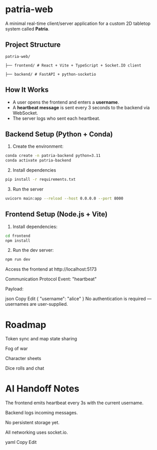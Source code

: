# patria-web

A minimal real-time client/server application for a custom 2D tabletop system called **Patria**.

## Project Structure

```
patria-web/

├── frontend/ # React + Vite + TypeScript + Socket.IO client

├── backend/ # FastAPI + python-socketio
```


## How It Works

- A user opens the frontend and enters a **username**.
- A **heartbeat message** is sent every 3 seconds to the backend via WebSocket.
- The server logs who sent each heartbeat.

## Backend Setup (Python + Conda)

1. Create the environment:

```bash
conda create -n patria-backend python=3.11
conda activate patria-backend
```

2. Install dependencies
```bash
pip install -r requirements.txt
```

3. Run the server
```bash
uvicorn main:app --reload --host 0.0.0.0 --port 8000
```

## Frontend Setup (Node.js + Vite)

1. Install dependencies:

```bash
cd frontend
npm install
```

2. Run the dev server:
```bash
npm run dev
```

Access the frontend at http://localhost:5173

Communication Protocol
Event: "heartbeat"

Payload:

json
Copy
Edit
{
  "username": "alice"
}
No authentication is required — usernames are user-supplied.

# Roadmap
Token sync and map state sharing

Fog of war

Character sheets

Dice rolls and chat

# AI Handoff Notes
The frontend emits heartbeat every 3s with the current username.

Backend logs incoming messages.

No persistent storage yet.

All networking uses socket.io.

yaml
Copy
Edit
